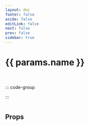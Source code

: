 ```yaml
---
layout: doc
footer: false
aside: false
editLink: false
next: false
prev: false
sidebar: true
---
```


<script setup>
import { useData } from 'vitepress'
import IconPreview from '../.vitepress/components/Icons/IconPreview.vue'

const { params } = useData()
</script>

# {{ params.name }} <Badge v-if="!params.isFree" type="tip" text="PRO" />

<div class="icon-preview-block">
  <IconPreview :name="params.name" />

  ::: code-group

  <!--@include:../.vitepress/components/md-parts/react/code.md-->
  <!--@include:../.vitepress/components/md-parts/vue/code.md-->
  <!--@include:../.vitepress/components/md-parts/vue2/code.md-->

  :::
</div>

## Props

<!--@include:../.vitepress/components/md-parts/props.md-->

<style>
  .icon-preview-block {
    display: flex;
    margin-top: 40px;
    gap: 40px;
  }

  .icon-preview-block .vp-code-group {
    margin: 0;
    flex: 1;
  }
</style>
